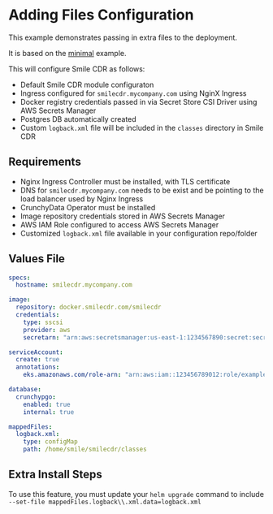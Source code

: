 # Adding Files Configuration

This example demonstrates passing in extra files to the deployment.

It is based on the [minimal](minimal.md) example.

This will configure Smile CDR as follows:

* Default Smile CDR module configuraton
* Ingress configured for `smilecdr.mycompany.com` using NginX Ingress
* Docker registry credentials passed in via Secret Store CSI Driver using AWS Secrets Manager
* Postgres DB automatically created
* Custom `logback.xml` file will be included in the `classes` directory in Smile CDR

## Requirements

* Nginx Ingress Controller must be installed, with TLS certificate
* DNS for `smilecdr.mycompany.com` needs to be exist and be pointing to the load balancer used by Nginx Ingress
* CrunchyData Operator must be installed
* Image repository credentials stored in AWS Secrets Manager
* AWS IAM Role configured to access AWS Secrets Manager
* Customized `logback.xml` file available in your configuration repo/folder

## Values File
```yaml
specs:
  hostname: smilecdr.mycompany.com

image:
  repository: docker.smilecdr.com/smilecdr
  credentials:
    type: sscsi
    provider: aws
    secretarn: "arn:aws:secretsmanager:us-east-1:1234567890:secret:secretname"

serviceAccount:
  create: true
  annotations:
    eks.amazonaws.com/role-arn: "arn:aws:iam::123456789012:role/example-role-name"

database:
  crunchypgo:
    enabled: true
    internal: true

mappedFiles:
  logback.xml:
    type: configMap
    path: /home/smile/smilecdr/classes
```

## Extra Install Steps
To use this feature, you must update your `helm upgrade` command to include `--set-file mappedFiles.logback\\.xml.data=logback.xml`